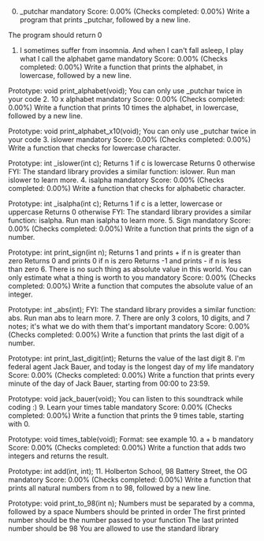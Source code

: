 0. _putchar
mandatory
Score: 0.00% (Checks completed: 0.00%)
Write a program that prints _putchar, followed by a new line.

The program should return 0
1. I sometimes suffer from insomnia. And when I can't fall asleep, I play what I call the alphabet game
mandatory
Score: 0.00% (Checks completed: 0.00%)
Write a function that prints the alphabet, in lowercase, followed by a new line.

Prototype: void print_alphabet(void);
You can only use _putchar twice in your code
2. 10 x alphabet
mandatory
Score: 0.00% (Checks completed: 0.00%)
Write a function that prints 10 times the alphabet, in lowercase, followed by a new line.

Prototype: void print_alphabet_x10(void);
You can only use _putchar twice in your code
3. islower
mandatory
Score: 0.00% (Checks completed: 0.00%)
Write a function that checks for lowercase character.

Prototype: int _islower(int c);
Returns 1 if c is lowercase
Returns 0 otherwise
FYI: The standard library provides a similar function: islower. Run man islower to learn more.
4. isalpha
mandatory
Score: 0.00% (Checks completed: 0.00%)
Write a function that checks for alphabetic character.

Prototype: int _isalpha(int c);
Returns 1 if c is a letter, lowercase or uppercase
Returns 0 otherwise
FYI: The standard library provides a similar function: isalpha. Run man isalpha to learn more.
5. Sign
mandatory
Score: 0.00% (Checks completed: 0.00%)
Write a function that prints the sign of a number.

Prototype: int print_sign(int n);
Returns 1 and prints + if n is greater than zero
Returns 0 and prints 0 if n is zero
Returns -1 and prints - if n is less than zero
6. There is no such thing as absolute value in this world. You can only estimate what a thing is worth to you
mandatory
Score: 0.00% (Checks completed: 0.00%)
Write a function that computes the absolute value of an integer.

Prototype: int _abs(int);
FYI: The standard library provides a similar function: abs. Run man abs to learn more.
7. There are only 3 colors, 10 digits, and 7 notes; it's what we do with them that's important
mandatory
Score: 0.00% (Checks completed: 0.00%)
Write a function that prints the last digit of a number.

Prototype: int print_last_digit(int);
Returns the value of the last digit
8. I'm federal agent Jack Bauer, and today is the longest day of my life
mandatory
Score: 0.00% (Checks completed: 0.00%)
Write a function that prints every minute of the day of Jack Bauer, starting from 00:00 to 23:59.

Prototype: void jack_bauer(void);
You can listen to this soundtrack while coding :)
9. Learn your times table
mandatory
Score: 0.00% (Checks completed: 0.00%)
Write a function that prints the 9 times table, starting with 0.

Prototype: void times_table(void);
Format: see example
10. a + b
mandatory
Score: 0.00% (Checks completed: 0.00%)
Write a function that adds two integers and returns the result.

Prototype: int add(int, int);
11. Holberton School, 98 Battery Street, the OG
mandatory
Score: 0.00% (Checks completed: 0.00%)
Write a function that prints all natural numbers from n to 98, followed by a new line.

Prototype: void print_to_98(int n);
Numbers must be separated by a comma, followed by a space
Numbers should be printed in order
The first printed number should be the number passed to your function
The last printed number should be 98
You are allowed to use the standard library

